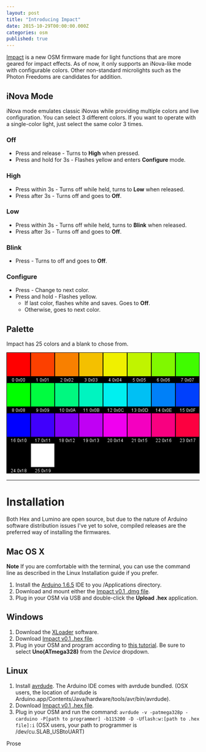 ```yaml
---
layout: post
title: "Introducing Impact"
date: 2015-10-29T00:00:00.000Z
categories: osm
published: true
---
```


[Impact](http://github.com/iterati/impact/) is a new OSM firmware made for light functions that are more geared for impact effects. As of now, it only supports an iNova-like mode with configurable colors. Other non-standard microlights such as the Photon Freedoms are candidates for addition.

## iNova Mode

iNova mode emulates classic iNovas while providing multiple colors and live configuration. You can select 3 different colors. If you want to operate with a single-color light, just select the same color 3 times.

### Off

* Press and release - Turns to **High** when pressed.
* Press and hold for 3s - Flashes yellow and enters **Configure** mode.

### High

* Press within 3s - Turns off while held, turns to **Low** when released.
* Press after 3s - Turns off and goes to **Off**.

### Low

* Press within 3s - Turns off while held, turns to **Blink** when released.
* Press after 3s - Turns off and goes to **Off**.

### Blink

* Press - Turns to off and goes to **Off**.

### Configure

* Press - Change to next color.
* Press and hold - Flashes yellow.
  * If last color, flashes white and saves. Goes to **Off**.
  * Otherwise, goes to next color.
  
  
## Palette
Impact has 25 colors and a blank to chose from.

![Impact's Palette](/images/impact_palette.png)

----
# Installation
Both Hex and Lumino are open source, but due to the nature of Arduino software distribution issues I've yet to solve, compiled releases are the preferred way of installing the firmwares.

## Mac OS X
**Note** If you are comfortable with the terminal, you can use the command line as described in the Linux Installation guide if you prefer.

 1. Install the [Arduino 1.6.5](https://www.arduino.cc/Main/Software) IDE to you /Applications directory.
 2. Download and mount either the [Impact v0.1 .dmg file](/firmwares/Impact%20v0.1%2010.dmg).
 3. Plug in your OSM via USB and double-click the **Upload .hex** application.

## Windows
1. Download the [XLoader](http://russemotto.com/xloader/) software.
2. Download [Impact v0.1 .hex file](/firmwares/impact_v0_1_10.hex).
3. Plug in your OSM and program according to [this tutorial](https://liudr.wordpress.com/2013/03/03/load-compiled-binary-to-arduino-with-xloader/). Be sure to select **Uno(ATmega328)** from the *Device* dropdown.

## Linux
 1. Install [avrdude](http://www.nongnu.org/avrdude/). The Arduino IDE comes with avrdude bundled. (OSX users, the location of avrdude is Arduino.app/Contents/Java/hardware/tools/avr/bin/avrdude).
 2. Download [Impact v0.1 .hex file](/firmwares/impact_v0_1_10.hex).
 3. Plug in your OSM and run the command:
     `avrdude -v -patmega328p -carduino -P[path to programmer] -b115200 -D -Uflash:w:[path to .hex file]:i`
(OSX users, your path to programmer is /dev/cu.SLAB_USBtoUART)

Prose

